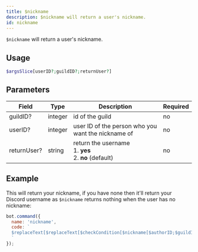 ```yaml
---
title: $nickname 
description: $nickname will return a user's nickname.
id: nickname
---
```


`$nickname` will return a user's nickname.

## Usage

```php
$argsSlice[userID?;guildID?;returnUser?]
```

## Parameters 


| Field     | Type    | Description                                        | Required |
|-----------|---------|----------------------------------------------------|----------|
| guildID?      | integer  | id of the guild                             | no      |
| userID?     | integer  | user ID of the person who you want the nickname of          | no       |
| returnUser?        | string  | return the username <br /> 1. **yes** <br /> 2. **no** (default)                    | no      |


## Example

This will return your nickname, if you have none then it'll return your Discord username as `$nickname` returns nothing when the user has no nickname:

```javascript
bot.command({
  name: 'nickname',
  code: `
  $replaceText[$replaceText[$checkCondition[$nickname[$authorID;$guildID;no]==];true;$username[$authorID]];false;$nickname[$authorID;$guildID;no]]
  `
});
```
